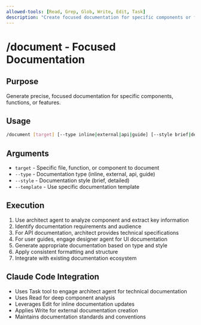 ```yaml
---
allowed-tools: [Read, Grep, Glob, Write, Edit, Task]
description: "Create focused documentation for specific components or features"
---
```


# /document - Focused Documentation

## Purpose

Generate precise, focused documentation for specific components, functions, or features.

## Usage

```bash
/document [target] [--type inline|external|api|guide] [--style brief|detailed]
```

## Arguments

- `target` - Specific file, function, or component to document
- `--type` - Documentation type (inline, external, api, guide)
- `--style` - Documentation style (brief, detailed)
- `--template` - Use specific documentation template

## Execution

1. Use architect agent to analyze component and extract key information
2. Identify documentation requirements and audience
3. For API documentation, architect provides technical specifications
4. For user guides, engage designer agent for UI documentation
5. Generate appropriate documentation based on type and style
6. Apply consistent formatting and structure
7. Integrate with existing documentation ecosystem

## Claude Code Integration

- Uses Task tool to engage architect agent for technical documentation
- Uses Read for deep component analysis
- Leverages Edit for inline documentation updates
- Applies Write for external documentation creation
- Maintains documentation standards and conventions
